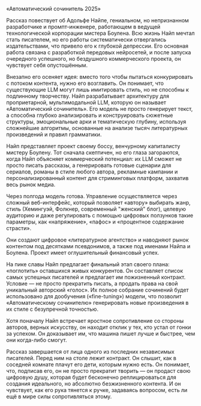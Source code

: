 «Автоматический сочинитель 2025»

Рассказ повествует об Адольфе Найпе, гениальном, но непризнанном разработчике и промпт-инженере, работающем в ведущей технологической корпорации мистера Боулена. Всю жизнь Найп мечтал стать писателем, но его работы систематически отвергались издательствами, что привело его к глубокой депрессии. Его основная работа связана с разработкой передовых нейросетей, и после запуска очередного успешного, но бездушного коммерческого проекта, он чувствует себя опустошённым.

Внезапно его осеняет идея: вместо того чтобы пытаться конкурировать с потоком контента, нужно его возглавить. Он понимает, что существующие LLM могут лишь имитировать стиль, но не способны к подлинному творчеству. Найп разрабатывает архитектуру для проприетарной, мультимодальной LLM, которую он называет «Автоматический сочинитель». Его модель не просто генерирует текст, а способна глубоко анализировать и конструировать сюжетные структуры, эмоциональные арки и тематическую глубину, используя сложнейшие алгоритмы, основанные на анализе тысяч литературных произведений и правил грамматики.

Найп представляет проект своему боссу, венчурному капиталисту мистеру Боулену. Тот сначала скептичен, но его глаза загораются, когда Найп объясняет коммерческий потенциал: их LLM сможет не просто писать рассказы, а генерировать готовые сценарии для сериалов, романы в стиле любого автора, рекламные кампании и персонализированный контент для стриминговых платформ, захватив весь рынок медиа.

Через полгода модель готова. Управление осуществляется через сложный веб-интерфейс, который позволяет «автору» выбирать жанр, стиль (Хемингуэй, Фолкнер, современный "женский" блог), целевую аудиторию и даже регулировать с помощью цифровых ползунков такие параметры, как «напряжение», «пафос» и «процентное содержание страсти».

Они создают цифровое «литературное агентство» и наводняют рынок контентом под десятками псевдонимов, а также под именами Найпа и Боулена. Проект имеет оглушительный финансовый успех.

На пике славы Найп предлагает финальный этап своего плана: «поглотить» оставшихся живых конкурентов. Он составляет список самых успешных писателей и предлагает им пожизненный контракт. Условие — не просто прекратить писать, а продать права на свой уникальный авторский «голос». Их полное собрание сочинений будет использовано для дообучения («fine-tuning») модели, что позволит «Автоматическому сочинителю» генерировать новые произведения в их стиле с безупречной точностью.

Хотя поначалу Найп встречает яростное сопротивление со стороны авторов, верных искусству, он находит отклик у тех, кто устал от гонки за успехом. Он доказывает им, что машина пишет лучше и быстрее, чем они когда-либо смогут.

Рассказ завершается от лица одного из последних независимых писателей. Перед ним на столе лежит контракт. Он слышит, как в соседней комнате плачут его дети, которым нужно есть. Он понимает, что, подписав его, он не просто прекратит творить — он продаст свою цифровую душу, которая будет бесконечно реплицироваться для создания идеального, но абсолютно безжизненного контента. И он чувствует, как его рука тянется к ручке, задаваясь вопросом, есть ли ещё в мире силы сопротивляться этому.
